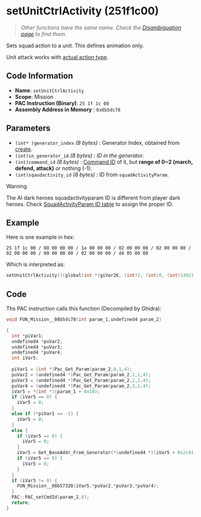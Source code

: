 # setUnitCtrlActivity (251f1c00)

> *Other functions have the same name. Check the [Disambiguation page](./setUnitCtrlActivity.md) to find them.*

Sets squad action to a unit. This defines animation only.

Unit attack works with [actual action type](./setunitctrlcurrentacttype_251f2700.md).

## Code Information

- **Name**: `setUnitCtrlActivity`
- **Scope**: Mission
- **PAC Instruction (Binary)**: `25 1f 1c 00`
- **Assembly Address in Memory** : `0x8b5dc78`

## Parameters

- `(int* )generator_index` *(8 bytes)* : Generator Index, obtained from [create](./create.md).
- `(int)in_generator_id` *(8 bytes)* : *ID in the generator*.
- `(int)command_id` *(8 bytes)* : [Command ID](./guide/reference-table.md#command-ids) of it, but **range of 0~2 (march, defend, attack)** or nothing (-1).
- `(int)sqaudactivity_id` *(8 bytes)* : ID from `squadActivityParam`.

> [!WARNING]
> The AI dark heroes squadactivityparam ID is different from player dark heroes. Check [SquadActivityParam ID table](./guide/reference-table.md#squadactivityparam-ids-pve-only) to assign the proper ID.

## Example

Here is one example in hex:

```25 1f 1c 00 / 08 00 00 00 / 1a 00 00 00 / 02 00 00 00 / 02 00 00 00 / 02 00 00 00 / 00 00 00 00 / 02 00 00 00 / d4 05 00 00```

Which is interpreted as:

```c
setUnitCtrlActivity(((global)int *)giVar26, (int)2, (int)0, (int)1492)
```

## Code

Ths PAC instruction calls this function (Decompiled by Ghidra):

```c
void FUN_Mission__08b5dc78(int param_1,undefined4 param_2)

{
  int *piVar1;
  undefined4 *puVar2;
  undefined4 *puVar3;
  undefined4 *puVar4;
  int iVar5;
  
  piVar1 = (int *)Pac_Get_Param(param_2,0,1,4);
  puVar2 = (undefined4 *)Pac_Get_Param(param_2,1,1,4);
  puVar3 = (undefined4 *)Pac_Get_Param(param_2,2,1,4);
  puVar4 = (undefined4 *)Pac_Get_Param(param_2,3,1,4);
  iVar5 = *(int *)(param_1 + 0x10);
  if (iVar5 == 0) {
    iVar5 = 0;
  }
  else if (*piVar1 == -1) {
    iVar5 = 0;
  }
  else {
    if (iVar5 == 0) {
      iVar5 = 0;
    }
    iVar5 = Get_BaseAddr_From_Generator(*(undefined4 *)(iVar5 + 0x2c8), *piVar1);
    if (iVar5 == 0) {
      iVar5 = 0;
    }
  }
  if (iVar5 != 0) {
    FUN_Mission__08b57328(iVar5,*puVar2,*puVar3,*puVar4);
  }
  PAC::PAC_setCmdId(param_2,0);
  return;
}
```

